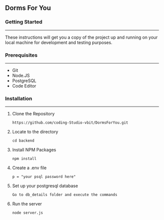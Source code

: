 ## Dorms For You


### Getting Started
<hr/>
These instructions will get you a copy of the project up and running on your local machine for development and testing purposes. 

### Prerequisites
<hr>
<ul>
  <li>Git</li>
  <li>Node.JS</li>
  <li>PostgreSQL</li>
  <li>Code Editor</li>
</ul>

### Installation
<hr>

1. Clone the Repository
   ```
   https://github.com/coding-Studio-vbit/DormsForYou.git
   ```
2. Locate to the directory
   ```
   cd backend
   ```
3. Install NPM Packages
   ```
   npm install
   ```
4. Create a .env file
   ```
   p = "your psql password here"
   ```
5. Set up your postgresql database
   ```
   Go to db_details folder and execute the commands
   ```
6. Run the server
   ```
   node server.js
   ```
